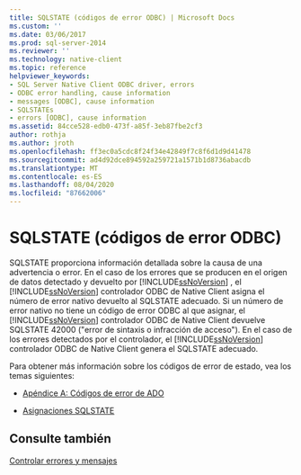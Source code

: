 ```yaml
---
title: SQLSTATE (códigos de error ODBC) | Microsoft Docs
ms.custom: ''
ms.date: 03/06/2017
ms.prod: sql-server-2014
ms.reviewer: ''
ms.technology: native-client
ms.topic: reference
helpviewer_keywords:
- SQL Server Native Client ODBC driver, errors
- ODBC error handling, cause information
- messages [ODBC], cause information
- SQLSTATEs
- errors [ODBC], cause information
ms.assetid: 84cce528-edb0-473f-a85f-3eb87fbe2cf3
author: rothja
ms.author: jroth
ms.openlocfilehash: ff3ec0a5cdc8f24f34e42849f7c8f6d1d9d41478
ms.sourcegitcommit: ad4d92dce894592a259721a1571b1d8736abacdb
ms.translationtype: MT
ms.contentlocale: es-ES
ms.lasthandoff: 08/04/2020
ms.locfileid: "87662006"
---
```

# <a name="sqlstate-odbc-error-codes"></a>SQLSTATE (códigos de error ODBC)
  SQLSTATE proporciona información detallada sobre la causa de una advertencia o error. En el caso de los errores que se producen en el origen de datos detectado y devuelto por [!INCLUDE[ssNoVersion](../../includes/ssnoversion-md.md)] , el [!INCLUDE[ssNoVersion](../../includes/ssnoversion-md.md)] controlador ODBC de Native Client asigna el número de error nativo devuelto al SQLSTATE adecuado. Si un número de error nativo no tiene un código de error ODBC al que asignar, el [!INCLUDE[ssNoVersion](../../includes/ssnoversion-md.md)] controlador ODBC de Native Client devuelve SQLSTATE 42000 ("error de sintaxis o infracción de acceso"). En el caso de los errores detectados por el controlador, el [!INCLUDE[ssNoVersion](../../includes/ssnoversion-md.md)] controlador ODBC de Native Client genera el SQLSTATE adecuado.  
  
 Para obtener más información sobre los códigos de error de estado, vea los temas siguientes:  
  
-   [Apéndice A: Códigos de error de ADO](https://go.microsoft.com/fwlink/?LinkId=89356)  
  
-   [Asignaciones SQLSTATE](https://go.microsoft.com/fwlink/?LinkId=89355)  
  
## <a name="see-also"></a>Consulte también  
 [Controlar errores y mensajes](handling-errors-and-messages.md)  
  
  
